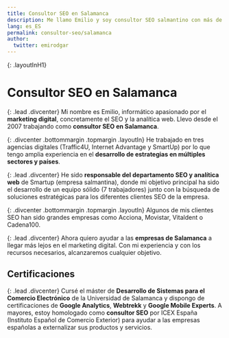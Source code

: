 ```yaml
---
title: Consultor SEO en Salamanca
description: Me llamo Emilio y soy consultor SEO salmantino con más de 10 años de experiencia en estrategias digitales.
lang: es_ES
permalink: consultor-seo/salamanca
author:
  twitter: emirodgar
---
```

{: .layoutInH1}
# Consultor SEO en Salamanca

{: .lead .divcenter}
Mi nombre es Emilio, informático apasionado por el **marketing digital**, concretamente el SEO y la analítica web. Llevo desde el 2007 trabajando como **consultor SEO en Salamanca**.

{: .divcenter .bottommargin .topmargin .layoutIn}
He trabajado en tres agencias digitales (Traffic4U, Internet Advantage y SmartUp) por lo que tengo amplia experiencia en el **desarrollo de estrategias en múltiples sectores y países**. 

{: .lead .divcenter}
He sido **responsable del departamento SEO y analítica web** de Smartup (empresa salmantina), donde mi objetivo principal ha sido el desarrollo de un equipo sólido (7 trabajadores) junto con la búsqueda de soluciones estratégicas para los diferentes clientes SEO de la empresa.

{: .divcenter .bottommargin .topmargin .layoutIn}
Algunos de mis clientes SEO han sido grandes empresas como Acciona, Movistar, Vitaldent o Cadena100. 

{: .lead .divcenter}
Ahora quiero ayudar a las **empresas de Salamanca** a llegar más lejos en el marketing digital. Con mi experiencia y con los recursos necesarios, alcanzaremos cualquier objetivo.


## Certificaciones

{: .lead .divcenter}
Cursé el máster de **Desarrollo de Sistemas para el Comercio Electrónico** de la Universidad de Salamanca y dispongo de certificaciones de **Google Analytics**, **Webtrekk** y **Google Mobile Experts**. A mayores, estoy homologado como **consultor SEO** por ICEX España (Instituto Español de Comercio Exterior) para ayudar a las empresas españolas a externalizar sus productos y servicios.

